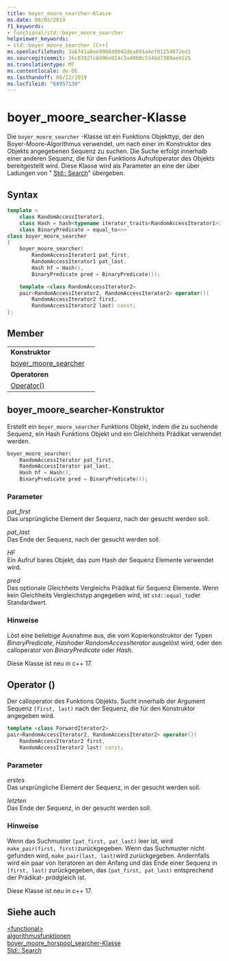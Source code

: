 ```yaml
---
title: boyer_moore_searcher-Klasse
ms.date: 08/03/2019
f1_keywords:
- functional/std::boyer_moore_searcher
helpviewer_keywords:
- std::boyer_moore_searcher [C++]
ms.openlocfilehash: 3a6741a8ee9988a9842dea691a4ef01254872ed1
ms.sourcegitcommit: 16c0392fc8d96e814c3a40b0c5346d7389aeb525
ms.translationtype: MT
ms.contentlocale: de-DE
ms.lasthandoff: 08/12/2019
ms.locfileid: "68957130"
---
```

# <a name="boyer_moore_searcher-class"></a>boyer_moore_searcher-Klasse

Die `boyer_moore_searcher` -Klasse ist ein Funktions Objekttyp, der den Boyer-Moore-Algorithmus verwendet, um nach einer im Konstruktor des Objekts angegebenen Sequenz zu suchen. Die Suche erfolgt innerhalb einer anderen Sequenz, die für den Funktions Aufrufoperator des Objekts bereitgestellt wird. Diese Klasse wird als Parameter an eine der über Ladungen von " [Std:: Search](algorithm-functions.md#search)" übergeben.

## <a name="syntax"></a>Syntax

```cpp
template <
    class RandomAccessIterator1,
    class Hash = hash<typename iterator_traits<RandomAccessIterator1>::value_type>,
    class BinaryPredicate = equal_to<>>
class boyer_moore_searcher
{
    boyer_moore_searcher(
        RandomAccessIterator1 pat_first,
        RandomAccessIterator1 pat_last,
        Hash hf = Hash(),
        BinaryPredicate pred = BinaryPredicate());

    template <class RandomAccessIterator2>
    pair<RandomAccessIterator2, RandomAccessIterator2> operator()(
        RandomAccessIterator2 first,
        RandomAccessIterator2 last) const;
};
```

## <a name="members"></a>Member

| | |
| - | - |
| **Konstruktor** | |
|[boyer_moore_searcher](#boyer-moore-searcher-constructor)||
| **Operatoren** | |
| [Operator()](#operator-call) | |

## <a name="boyer-moore-searcher-constructor"></a>boyer_moore_searcher-Konstruktor

Erstellt ein `boyer_moore_searcher` Funktions Objekt, indem die zu suchende Sequenz, ein Hash Funktions Objekt und ein Gleichheits Prädikat verwendet werden.

```cpp
boyer_moore_searcher(
    RandomAccessIterator pat_first,
    RandomAccessIterator pat_last,
    Hash hf = Hash(),
    BinaryPredicate pred = BinaryPredicate());
```

### <a name="parameters"></a>Parameter

*pat_first*\
Das ursprüngliche Element der Sequenz, nach der gesucht werden soll.

*pat_last*\
Das Ende der Sequenz, nach der gesucht werden soll.

*HF*\
Ein Aufruf bares Objekt, das zum Hash der Sequenz Elemente verwendet wird.

*pred*\
Das optionale Gleichheits Vergleichs Prädikat für Sequenz Elemente. Wenn kein Gleichheits Vergleichstyp angegeben wird, ist `std::equal_to`der Standardwert.

### <a name="remarks"></a>Hinweise

Löst eine beliebige Ausnahme aus, die vom Kopierkonstruktor der Typen *BinaryPredicate*, *Hash*oder *RandomAccessIterator* ausgelöst wird, oder den calloperator von *BinaryPredicate* oder *Hash*.

Diese Klasse ist neu in c++ 17.

## <a name="operator-call"></a>Operator ()

Der calloperator des Funktions Objekts. Sucht innerhalb der Argument Sequenz `[first, last)` nach der Sequenz, die für den Konstruktor angegeben wird.

```cpp
template <class ForwardIterator2>
pair<RandomAccessIterator2, RandomAccessIterator2> operator()(
    RandomAccessIterator2 first,
    RandomAccessIterator2 last) const;
```

### <a name="parameters"></a>Parameter

*erstes*\
Das ursprüngliche Element der Sequenz, in der gesucht werden soll.

*letzten*\
Das Ende der Sequenz, in der gesucht werden soll.

### <a name="remarks"></a>Hinweise

Wenn das Suchmuster `[pat_first, pat_last)` leer ist, wird `make_pair(first, first)`zurückgegeben. Wenn das Suchmuster nicht gefunden wird, `make_pair(last, last)`wird zurückgegeben. Andernfalls wird ein paar von Iteratoren an den Anfang und das Ende einer Sequenz in `[first, last)` zurückgegeben, das `[pat_first, pat_last)` entsprechend der Prädikat- *präd*gleich ist.

Diese Klasse ist neu in c++ 17.

## <a name="see-also"></a>Siehe auch

[\<functional>](functional.md)\
[algorithmusfunktionen](algorithm-functions.md)\
[boyer_moore_horspool_searcher-Klasse](boyer-moore-horspool-searcher-class.md)\
[Std:: Search](algorithm-functions.md#search)
